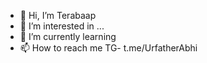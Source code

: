 - 👋 Hi, I’m Terabaap
- 👀 I’m interested in ...
- 🌱 I’m currently learning 
- 📫 How to reach me TG- t.me/UrfatherAbhi

<!---
TerabaapHariom/TerabaapHariom is a ✨ special ✨ repository because its `README.md` (this file) appears on your GitHub profile.
You can click the Preview link to take a look at your changes.
--->
